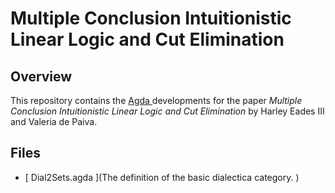 # Multiple Conclusion Intuitionistic Linear Logic and Cut Elimination

## Overview

This repository contains the [ Agda ](http://wiki.portal.chalmers.se/agda/) developments for the
paper *Multiple Conclusion Intuitionistic Linear Logic and Cut Elimination* by Harley Eades III and
Valeria de Paiva.

## Files

- [ Dial2Sets.agda ](The definition of the basic dialectica category. )